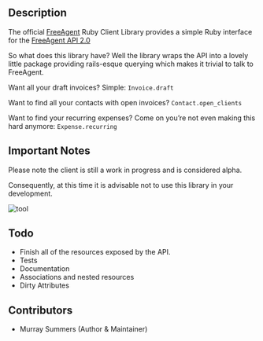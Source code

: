 Description
-----------
The official [FreeAgent](http://www.freeagent.com/) Ruby Client Library provides a simple Ruby interface for the [FreeAgent API 2.0](https://dev.freeagent.com/)

So what does this library have? Well the library wraps the API into a lovely little package providing rails-esque querying which makes it trivial to talk to FreeAgent.

Want all your draft invoices? Simple:
    `Invoice.draft`
 
Want to find all your contacts with open invoices?
    `Contact.open_clients` 

Want to find your recurring expenses? Come on you’re not even making this hard anymore:
    `Expense.recurring`
 
Important Notes
---------------
Please note the client is still a work in progress and is considered alpha.

Consequently, at this time it is advisable not to use this library in your development.

![tool](https://dev.freeagent.com/images/interface/masthead/masthead.png)

Todo
--------------------
* Finish all of the resources exposed by the API.
* Tests
* Documentation
* Associations and nested resources
* Dirty Attributes

Contributors
------------
  * Murray Summers (Author & Maintainer)
